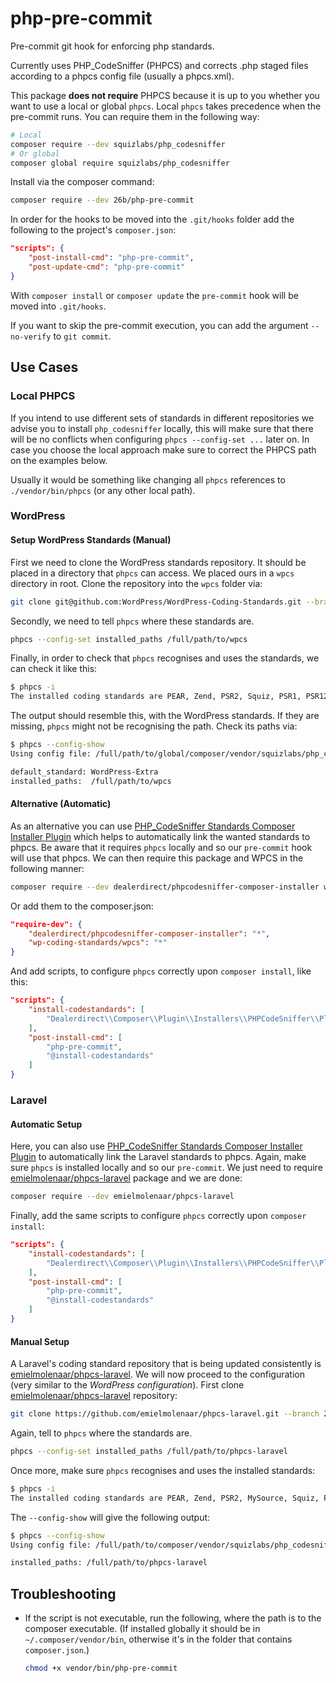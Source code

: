 # php-pre-commit

Pre-commit git hook for enforcing php standards.

Currently uses PHP_CodeSniffer (PHPCS) and corrects .php staged files according to a phpcs config file (usually a phpcs.xml).

This package **does not require** PHPCS because it is up to you whether you want to use a local or global `phpcs`. Local `phpcs` takes precedence when the pre-commit runs. You can require them in the following way:

```bash
# Local
composer require --dev squizlabs/php_codesniffer
# Or global
composer global require squizlabs/php_codesniffer
```

Install via the composer command:

```bash
composer require --dev 26b/php-pre-commit
```

In order for the hooks to be moved into the `.git/hooks` folder add the following to the project's `composer.json`:

```json
"scripts": {
    "post-install-cmd": "php-pre-commit",
    "post-update-cmd": "php-pre-commit"
}
```

With `composer install` or `composer update` the `pre-commit` hook will be moved into `.git/hooks`.

If you want to skip the pre-commit execution, you can add the argument `--no-verify` to `git commit`.

## Use Cases

### Local PHPCS

If you intend to use different sets of standards in different repositories we advise you to install `php_codesniffer` locally, this will make sure that there will be no conflicts when configuring `phpcs --config-set ...` later on. In case you choose the local approach make sure to correct the PHPCS path on the examples below.

Usually it would be something like changing all `phpcs` references to `./vendor/bin/phpcs` (or any other local path).

### WordPress

#### Setup WordPress Standards (Manual)

First we need to clone the WordPress standards repository. It should be placed in a directory that `phpcs` can access. We placed ours in a `wpcs` directory in root. Clone the repository into the `wpcs` folder via:

```bash
git clone git@github.com:WordPress/WordPress-Coding-Standards.git --branch 2.3.0 wpcs
```

Secondly, we need to tell `phpcs` where these standards are.

```bash
phpcs --config-set installed_paths /full/path/to/wpcs
```

Finally, in order to check that `phpcs` recognises and uses the standards, we can check it like this:

```bash
$ phpcs -i
The installed coding standards are PEAR, Zend, PSR2, Squiz, PSR1, PSR12, WordPress, WordPress-Extra, WordPress-Docs and WordPress-Core
```

The output should resemble this, with the WordPress standards. If they are missing, `phpcs` might not be recognising the path. Check its paths via:

```bash
$ phpcs --config-show
Using config file: /full/path/to/global/composer/vendor/squizlabs/php_codesniffer/CodeSniffer.conf

default_standard: WordPress-Extra
installed_paths:  /full/path/to/wpcs
```

#### Alternative (Automatic)

As an alternative you can use [PHP_CodeSniffer Standards Composer Installer Plugin](https://github.com/Dealerdirect/phpcodesniffer-composer-installer) which helps to automatically link the wanted standards to phpcs. Be aware that it requires `phpcs` locally and so our `pre-commit` hook will use that phpcs. We can then require this package and WPCS in the following manner:

```bash
composer require --dev dealerdirect/phpcodesniffer-composer-installer wp-coding-standards/wpcs
```

Or add them to the composer.json:

```json
"require-dev": {
    "dealerdirect/phpcodesniffer-composer-installer": "*",
    "wp-coding-standards/wpcs": "*"
}
```

And add scripts, to configure `phpcs` correctly upon `composer install`, like this:

```json
"scripts": {
    "install-codestandards": [
        "Dealerdirect\\Composer\\Plugin\\Installers\\PHPCodeSniffer\\Plugin::run"
    ],
    "post-install-cmd": [
        "php-pre-commit",
        "@install-codestandards"
    ]
}
```

### Laravel

#### Automatic Setup

Here, you can also use [PHP_CodeSniffer Standards Composer Installer Plugin](https://github.com/Dealerdirect/phpcodesniffer-composer-installer) to automatically link the Laravel standards to phpcs. Again, make sure `phpcs` is installed locally and so our `pre-commit`. We just need to require [emielmolenaar/phpcs-laravel](https://github.com/emielmolenaar/phpcs-laravel) package and we are done:

```bash
composer require --dev emielmolenaar/phpcs-laravel
```

Finally, add the same scripts to configure `phpcs` correctly upon `composer install`:

```json
"scripts": {
    "install-codestandards": [
        "Dealerdirect\\Composer\\Plugin\\Installers\\PHPCodeSniffer\\Plugin::run"
    ],
    "post-install-cmd": [
        "php-pre-commit",
        "@install-codestandards"
    ]
}
```

#### Manual Setup

A Laravel's coding standard repository that is being updated consistently is [emielmolenaar/phpcs-laravel](https://github.com/emielmolenaar/phpcs-laravel). We will now proceed to the configuration (very similar to the *WordPress configuration*). First clone [emielmolenaar/phpcs-laravel](https://github.com/emielmolenaar/phpcs-laravel) repository:

```bash
git clone https://github.com/emielmolenaar/phpcs-laravel.git --branch 2.0
```

Again, tell to `phpcs` where the standards are.

```bash
phpcs --config-set installed_paths /full/path/to/phpcs-laravel
```

Once more, make sure `phpcs` recognises and uses the installed standards:

```bash
$ phpcs -i
The installed coding standards are PEAR, Zend, PSR2, MySource, Squiz, PSR1, PSR12 and phpcs-laravel
```

The `--config-show` will give the following output:

```bash
$ phpcs --config-show
Using config file: /full/path/to/composer/vendor/squizlabs/php_codesniffer/CodeSniffer.conf

installed_paths: /full/path/to/phpcs-laravel
```

## Troubleshooting

- If the script is not executable, run the following, where the path is to the composer executable. (If installed globally it should be in `~/.composer/vendor/bin`, otherwise it's in the folder that contains `composer.json`.)

    ```bash
    chmod +x vendor/bin/php-pre-commit
    ```

